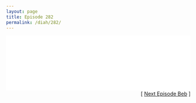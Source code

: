 ```yaml
---
layout: page
title: Episode 282
permalink: /diah/282/
---
```


<iframe allowfullscreen="true" frameborder="0" style="width:100%;" marginheight="0" marginwidth="0" mozallowfullscreen="true" scrolling="NO" src="//gdriveplayer.us/embed2.php?link=HnGtnBCQGztOX3ap%252FsWFbQOyTK%252F2KH9OuIfhStB4ungfL7kL47RLkFhOUvyj7iK3teJiYI8uLykQkGxwI10XVi6DKMpMcLIL1CS6CFujLxylgyKr2O9UjalS0CjmM%252FjkA8k%252BVmGmPiVmnI0StdieZGDcS%252BsJj6xEBGGHti9AD7%252BGglrFlo%252F6vmw195yWztQuQDrCEQULfbf1Q7SVkbhWM4&amp;no_adult=yes" webkitallowfullscreen="true"></iframe>

<div align="right">[ <a href="/diah/283/">Next Episode Beb</a> ]</div>

